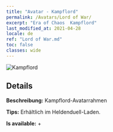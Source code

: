 ```yaml
---
title: "Avatar - Kampflord"
permalink: /Avatars/Lord of War/
excerpt: "Era of Chaos  Kampflord"
last_modified_at: 2021-04-28
locale: de
ref: "Lord of War.md"
toc: false
classes: wide
---
```

 ![Kampflord](/images/a/avatarFrame_9.png)

## Details

 **Beschreibung:** Kampflord-Avatarrahmen 

 **Tips:** Erhältlich im Heldenduell-Laden. 

 **Is available:**  + 

